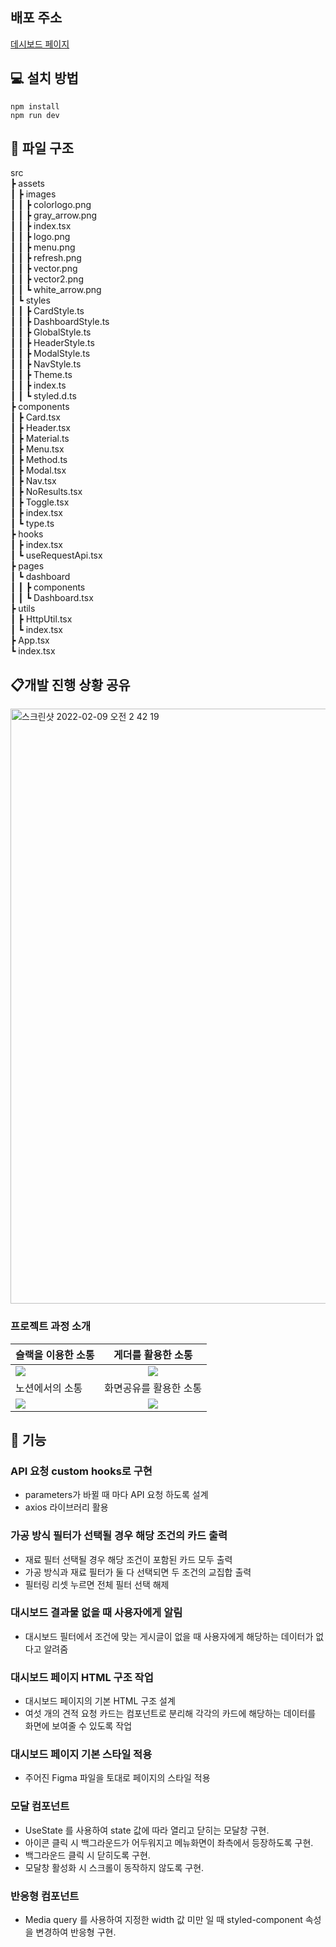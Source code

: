 ## 배포 주소

<a href="https://gilpop8663.github.io/03_dashboard/">데시보드 페이지</a>

## 💻 설치 방법

    npm install
    npm run dev

## 📂 파일 구조

src  
 ┣ assets  
 ┃ ┣ images  
 ┃ ┃ ┣ colorlogo.png  
 ┃ ┃ ┣ gray_arrow.png  
 ┃ ┃ ┣ index.tsx  
 ┃ ┃ ┣ logo.png  
 ┃ ┃ ┣ menu.png  
 ┃ ┃ ┣ refresh.png  
 ┃ ┃ ┣ vector.png  
 ┃ ┃ ┣ vector2.png  
 ┃ ┃ ┗ white_arrow.png  
 ┃ ┗ styles  
 ┃ ┃ ┣ CardStyle.ts  
 ┃ ┃ ┣ DashboardStyle.ts  
 ┃ ┃ ┣ GlobalStyle.ts  
 ┃ ┃ ┣ HeaderStyle.ts  
 ┃ ┃ ┣ ModalStyle.ts  
 ┃ ┃ ┣ NavStyle.ts  
 ┃ ┃ ┣ Theme.ts  
 ┃ ┃ ┣ index.ts  
 ┃ ┃ ┗ styled.d.ts  
 ┣ components  
 ┃ ┣ Card.tsx  
 ┃ ┣ Header.tsx  
 ┃ ┣ Material.ts  
 ┃ ┣ Menu.tsx  
 ┃ ┣ Method.ts  
 ┃ ┣ Modal.tsx  
 ┃ ┣ Nav.tsx  
 ┃ ┣ NoResults.tsx  
 ┃ ┣ Toggle.tsx  
 ┃ ┣ index.tsx  
 ┃ ┗ type.ts  
 ┣ hooks  
 ┃ ┣ index.tsx  
 ┃ ┗ useRequestApi.tsx  
 ┣ pages  
 ┃ ┗ dashboard  
 ┃ ┃ ┣ components  
 ┃ ┃ ┗ Dashboard.tsx  
 ┣ utils  
 ┃ ┣ HttpUtil.tsx  
 ┃ ┗ index.tsx  
 ┣ App.tsx  
 ┗ index.tsx

## 📋개발 진행 상황 공유

<img width="952" alt="스크린샷 2022-02-09 오전 2 42 19" src="https://user-images.githubusercontent.com/91244500/153044840-4b2231bb-2323-4086-aad8-377874414505.png">

### 프로젝트 과정 소개

| 슬랙을 이용한 소통                                                                                                             |                                                       게더를 활용한 소통                                                       |
| :----------------------------------------------------------------------------------------------------------------------------- | :----------------------------------------------------------------------------------------------------------------------------: |
| <img width="auto" src="https://user-images.githubusercontent.com/80146176/153052997-f2ca6637-40f8-4e7f-9609-f4885577706a.png"> | <img width="auto" src="https://user-images.githubusercontent.com/80146176/153053947-7be40938-62f8-4dd9-a54b-7328ea550546.png"> |
| 노션에서의 소통                                                                                                                |                                                     화면공유를 활용한 소통                                                     |
| <img width="auto" src="https://user-images.githubusercontent.com/80146176/153054588-6194940a-a76d-4fde-a164-2efb3989d6e8.png"> | <img width="auto" src="https://user-images.githubusercontent.com/80146176/153054110-d7c4169e-3824-4903-8ca5-fc4aec044055.png"> |

## 📝 기능

### API 요청 custom hooks로 구현

- parameters가 바뀔 때 마다 API 요청 하도록 설계
- axios 라이브러리 활용

### 가공 방식 필터가 선택될 경우 해당 조건의 카드 출력

- 재료 필터 선택될 경우 해당 조건이 포함된 카드 모두 출력
- 가공 방식과 재료 필터가 둘 다 선택되면 두 조건의 교집합 출력
- 필터링 리셋 누르면 전체 필터 선택 해제

### 대시보드 결과물 없을 때 사용자에게 알림

- 대시보드 필터에서 조건에 맞는 게시글이 없을 때 사용자에게 해당하는 데이터가 없다고 알려줌

### 대시보드 페이지 HTML 구조 작업

- 대시보드 페이지의 기본 HTML 구조 설계
- 여섯 개의 견적 요청 카드는 컴포넌트로 분리해 각각의 카드에 해당하는 데이터를 화면에 보여줄 수 있도록 작업

### 대시보드 페이지 기본 스타일 적용

- 주어진 Figma 파일을 토대로 페이지의 스타일 적용

### 모달 컴포넌트

- UseState 를 사용하여 state 값에 따라 열리고 닫히는 모달창 구현.
- 아이콘 클릭 시 백그라운드가 어두워지고 메뉴화면이 좌측에서 등장하도록 구현.
- 백그라운드 클릭 시 닫히도록 구현.
- 모달창 활성화 시 스크롤이 동작하지 않도록 구현.

### 반응형 컴포넌트

- Media query 를 사용하여 지정한 width 값 미만 일 때 styled-component 속성을 변경하여 반응형 구현.
